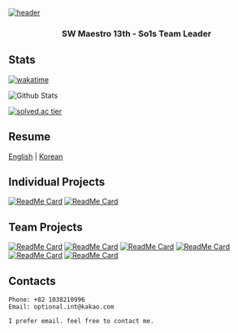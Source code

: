 [![header](https://capsule-render.vercel.app/api?type=soft&color=auto&height=150&section=header&text=Jiho%20Lee&fontSize=70&animation=twinkling)](https://github.com/DPS0340)


<h3 align="center">SW Maestro 13th - So1s Team Leader</h3>

## Stats

[![wakatime](https://wakatime.com/badge/user/9de25f4f-c88f-4413-beaa-30045b830f19.svg)](https://wakatime.com/@9de25f4f-c88f-4413-beaa-30045b830f19)

![Github Stats](https://github-readme-stats.vercel.app/api?username=DPS0340&show_icons=true&theme=dracula)

[![solved.ac tier](http://mazassumnida.wtf/api/v2/generate_badge?boj=a891)](https://solved.ac/a891)

## Resume
[English](https://jiho-lee.notion.site/Jiho-Lee-810bfaae29d049babe2223afe8c54d9a) | [Korean](https://jiho-lee.notion.site/jiho-lee-e364b40b7e1f46648c5144b3be1d7f5d)

## Individual Projects
[![ReadMe Card](https://github-readme-stats.vercel.app/api/pin/?username=dps0340&repo=YTStream&theme=dracula)](https://github.com/DPS0340/YTStream) [![ReadMe Card](https://github-readme-stats.vercel.app/api/pin/?username=dps0340&repo=ExpoCrudBoard&theme=dracula)](https://github.com/DPS0340/ExpoCrudBoard)

## Team Projects

[![ReadMe Card](https://github-readme-stats.vercel.app/api/pin/?username=DPS0340&repo=DjangoCRUDBoard&theme=dracula)](https://github.com/DPS0340/DjangoCRUDBoard)
[![ReadMe Card](https://github-readme-stats.vercel.app/api/pin/?username=Lenend-KPU&repo=LBS-Platform&theme=dracula)](https://github.com/Lenend-KPU/LBS-Platform)
[![ReadMe Card](https://github-readme-stats.vercel.app/api/pin/?username=Join2Gather&repo=WeMeet&theme=dracula)](https://github.com/Join2Gather/WeMeet)
[![ReadMe Card](https://github-readme-stats.vercel.app/api/pin/?username=TeamE9uana&repo=DeepMush&theme=dracula)](https://github.com/TeamE9uana/DeepMush)
[![ReadMe Card](https://github-readme-stats.vercel.app/api/pin/?username=techeer-f5&repo=jmt-monster-frontend&theme=dracula)](https://github.com/techeer-f5/jmt-monster-frontend)
[![ReadMe Card](https://github-readme-stats.vercel.app/api/pin/?username=techeer-f5&repo=jmt-monster-backend&theme=dracula)](https://github.com/techeer-f5/jmt-monster-backend)

## Contacts

```
Phone: +82 1038210996
Email: optional.int@kakao.com

I prefer email. feel free to contact me.
```
